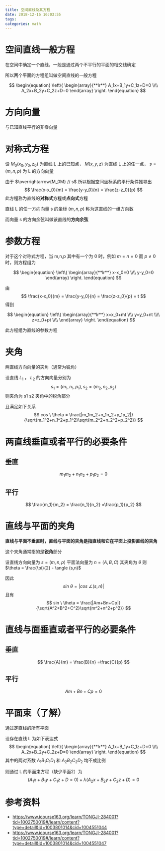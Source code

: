 ```yaml
---
title: 空间直线及其方程
date: 2018-12-16 16:03:55
tags:
categories: math
---
```


# 空间直线一般方程

在空间中确定一个直线，一般是通过两个不平行的平面的相交线确定

所以两个平面的方程组叫做空间直线的一般方程


$$
\begin{equation}  
\left\{  
             \begin{array}{**lr**}  
             A_1x+B_1y+C_1z+D=0 \\\\
             A_2x+B_2y+C_2z+D=0
             \end{array}  
\right.  
\end{equation}
$$


# 方向向量

与已知直线平行的非零向量

# 对称式方程

设 $M_0(x_0,y_0,z_0)$ 为直线 L 上的已知点， $M(x,y,z)$ 为直线 L 上的任一点， $s=(m,n,p)$  为 L 的方向向量

由于 $\overrightarrow{M_0M} // s$ 所以根据空间坐标系的平行条件推导出
$$
\frac{x-x_0}{m} = \frac{y-y_0}{n} = \frac{z-z_0}{p}
$$
此方程称为直线的**对称式**方程或**点向式**方程

直线 L 的任一方向向量 s 的坐标 $(m,n,p)$ 称为这直线的一组方向数

而向量 s 的方向余弦叫做该直线的**方向余弦**



# 参数方程

对于这个对称式方程，当 m,n,p 其中有一个为 0 时，例如 $m=n=0$ 而 $p≠0$ 时，则方程组为


$$
\begin{equation}  
\left\{  
             \begin{array}{**lr**}  
             x-x_0=0 \\\\
             y-y_0=0
             \end{array}  
\right.  
\end{equation}
$$


由
$$
\frac{x-x_0}{m} = \frac{y-y_0}{n} = \frac{z-z_0}{p} = t
$$
得到


$$
\begin{equation}  
\left\{  
             \begin{array}{**lr**}  
             x=x_0+mt \\\\
             y=y_0+nt \\\\
             z=z_0+pt \\\\
             \end{array}  
\right.  
\end{equation}
$$


此方程组为直线的参数方程



# 夹角

两直线方向向量的夹角（通常为锐角）

设直线 $L_1$ ，  $L_2$ 的方向向量分别为
$$
s_1=(m_1,n_1,p_1),s_2=(m_2,n_2,p_2)
$$
则夹角为 s1 s2 夹角中的锐角部分

且满足如下关系
$$
cos \ \theta = \frac{|m_1m_2+n_1n_2+p_1p_2|}{\sqrt{m_1^2+n_1^2+p_1^2}\sqrt{m_2^2+n_2^2+p_2^2}}
$$

# 两直线垂直或者平行的必要条件

## 垂直

$$
m_1m_2+n_1n_2+p_1p_2=0
$$

## 平行

$$
\frac{m_1}{m_2} = \frac{n_1}{n_2} =\frac{p_1}{p_2} 
$$



# 直线与平面的夹角

**直线与平面不垂直时，直线与平面的夹角是指直线和它在平面上投影直线的夹角**

这个夹角通常指的是**锐角**部分

设直线方向向量为 $s=(m,n,p)$ 平面法向量为 $n=(A,B,C)$ 其夹角为 $\theta$ 则  $\theta = \frac{\pi}{2} - \angle (s,n)$ 

 因此 
$$
sin \ \theta = |cos \ \angle(s,n)|
$$
且有
$$
sin \ \theta = \frac{|Am+Bn+Cp|}{\sqrt{A^2+B^2+C^2}\sqrt{m^2+n^2+p^2}}
$$

# 直线与面垂直或者平行的必要条件

## 垂直

$$
\frac{A}{m} = \frac{B}{n} =\frac{C}{p}
$$

## 平行

$$
Am+Bn+Cp=0
$$



# 平面束（了解）

通过定直线的所有平面

设存在直线 L 为如下表达式
$$
\begin{equation}  
\left\{  
             \begin{array}{**lr**}  
             A_1x+B_1y+C_1z+D=0 \\\\
             A_2x+B_2y+C_2z+D=0
             \end{array}  
\right.  
\end{equation}
$$
其中的两对系数 $A_1 B_1 C_1 D_1$ 和 $A_2 B_2 C_2 D_2$ 均不成比例

则通过 L 的平面束方程（缺少平面2）为
$$
(A_1x+B_1y+C_1z+D=0) + \lambda(A_2x+B_2y+C_2z+D)=0
$$




# 参考资料

- https://www.icourse163.org/learn/TONGJI-284001?tid=1002750019#/learn/content?type=detail&id=1003801014&cid=1004551044
- https://www.icourse163.org/learn/TONGJI-284001?tid=1002750019#/learn/content?type=detail&id=1003801014&cid=1004551047